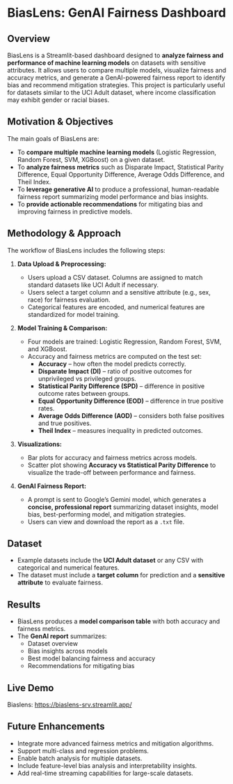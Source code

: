# BiasLens: GenAI Fairness Dashboard

## Overview
BiasLens is a Streamlit-based dashboard designed to **analyze fairness and performance of machine learning models** on datasets with sensitive attributes. It allows users to compare multiple models, visualize fairness and accuracy metrics, and generate a GenAI-powered fairness report to identify bias and recommend mitigation strategies. This project is particularly useful for datasets similar to the UCI Adult dataset, where income classification may exhibit gender or racial biases.

## Motivation & Objectives
The main goals of BiasLens are:
* To **compare multiple machine learning models** (Logistic Regression, Random Forest, SVM, XGBoost) on a given dataset.
* To **analyze fairness metrics** such as Disparate Impact, Statistical Parity Difference, Equal Opportunity Difference, Average Odds Difference, and Theil Index.
* To **leverage generative AI** to produce a professional, human-readable fairness report summarizing model performance and bias insights.
* To **provide actionable recommendations** for mitigating bias and improving fairness in predictive models.

## Methodology & Approach
The workflow of BiasLens includes the following steps:

1. **Data Upload & Preprocessing:**
    * Users upload a CSV dataset. Columns are assigned to match standard datasets like UCI Adult if necessary.
    * Users select a target column and a sensitive attribute (e.g., sex, race) for fairness evaluation.
    * Categorical features are encoded, and numerical features are standardized for model training.

2. **Model Training & Comparison:**
    * Four models are trained: Logistic Regression, Random Forest, SVM, and XGBoost.
    * Accuracy and fairness metrics are computed on the test set:
        * **Accuracy** – how often the model predicts correctly.
        * **Disparate Impact (DI)** – ratio of positive outcomes for unprivileged vs privileged groups.
        * **Statistical Parity Difference (SPD)** – difference in positive outcome rates between groups.
        * **Equal Opportunity Difference (EOD)** – difference in true positive rates.
        * **Average Odds Difference (AOD)** – considers both false positives and true positives.
        * **Theil Index** – measures inequality in predicted outcomes.

3. **Visualizations:**
    * Bar plots for accuracy and fairness metrics across models.
    * Scatter plot showing **Accuracy vs Statistical Parity Difference** to visualize the trade-off between performance and fairness.

4. **GenAI Fairness Report:**
    * A prompt is sent to Google’s Gemini model, which generates a **concise, professional report** summarizing dataset insights, model bias, best-performing model, and mitigation strategies.
    * Users can view and download the report as a `.txt` file.

## Dataset
* Example datasets include the **UCI Adult dataset** or any CSV with categorical and numerical features.
* The dataset must include a **target column** for prediction and a **sensitive attribute** to evaluate fairness.

## Results
* BiasLens produces a **model comparison table** with both accuracy and fairness metrics.
* The **GenAI report** summarizes:
    * Dataset overview
    * Bias insights across models
    * Best model balancing fairness and accuracy
    * Recommendations for mitigating bias

## Live Demo
Biaslens: https://biaslens-srv.streamlit.app/

## Future Enhancements
* Integrate more advanced fairness metrics and mitigation algorithms.
* Support multi-class and regression problems.
* Enable batch analysis for multiple datasets.
* Include feature-level bias analysis and interpretability insights.
* Add real-time streaming capabilities for large-scale datasets.


